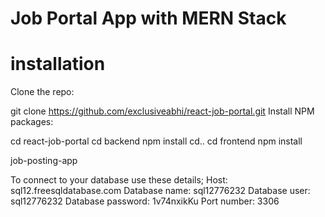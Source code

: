 # Job Portal App with MERN Stack

# installation
Clone the repo:

git clone https://github.com/exclusiveabhi/react-job-portal.git
Install NPM packages:

cd react-job-portal
cd backend
npm install
cd..
cd frontend
npm install


job-posting-app


To connect to your database use these details;
Host: sql12.freesqldatabase.com
Database name: sql12776232
Database user: sql12776232
Database password: 1v74nxikKu
Port number: 3306



